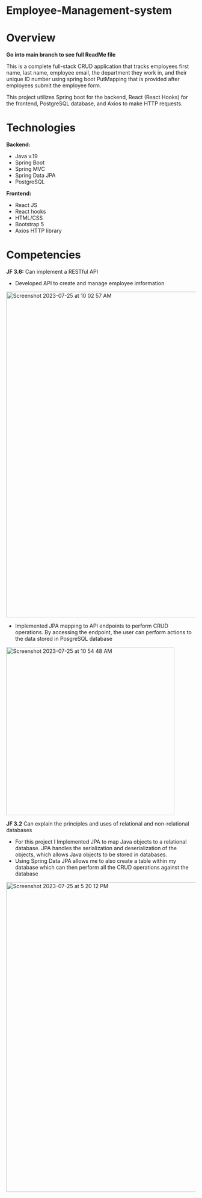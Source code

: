 # Employee-Management-system
# Overview
**Go into main branch to see full ReadMe file**

This is a complete full-stack CRUD application that tracks employees first name, last name, employee email, the department they work in, and their unique ID number using spring boot PutMapping that is provided after employees submit the employee form.

This project utilizes Spring boot for the backend, React (React Hooks) for the frontend, PostgreSQL database, and Axios to make HTTP requests.

# Technologies

**Backend:**
- Java v.19
- Spring Boot
- Spring MVC
- Spring Data JPA
- PostgreSQL
  
**Frontend:**
- React JS
- React hooks
- HTML/CSS
- Bootstrap 5
- Axios HTTP library

# Competencies
**JF 3.6:** Can implement a RESTful API
- Developed API to create and manage employee imformation
<img width="866" alt="Screenshot 2023-07-25 at 10 02 57 AM" src="https://github.com/jxkobrxyes/Employee-Management-system/assets/79924650/3620fc32-4d04-4b89-8f72-0a0e90ad9f5f">

- Implemented JPA mapping to API endpoints to perform CRUD operations. By accessing the endpoint, the user can perform actions to the data stored in PosgreSQL database
<img width="447" alt="Screenshot 2023-07-25 at 10 54 48 AM" src="https://github.com/jxkobrxyes/Employee-Management-system/assets/79924650/1d685363-babc-4150-9346-1917d4600a74">


**JF 3.2** Can explain the principles and uses of relational and non-relational databases 
- For this project I Implemented JPA to map Java objects to a relational database. JPA handles the serialization and deserialization of the objects, which allows Java objects to be stored in databases.
- Using Spring Data JPA allows me to also create a table within my database which can then perform all the CRUD operations against the database
<img width="824" alt="Screenshot 2023-07-25 at 5 20 12 PM" src="https://github.com/jxkobrxyes/Employee-Management-system/assets/79924650/0117335b-8693-4e79-a5d7-63d917b5ce2a">


